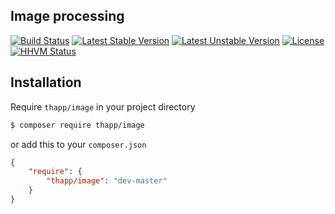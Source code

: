 ## Image processing

[![Build Status](https://api.travis-ci.org/iwyg/image.png?branch=master)](https://travis-ci.org/iwyg/image)
[![Latest Stable Version](https://poser.pugx.org/thapp/image/v/stable.png)](https://packagist.org/packages/thapp/image) 
[![Latest Unstable Version](https://poser.pugx.org/thapp/image/v/unstable.png)](https://packagist.org/packages/thapp/image) 
[![License](https://poser.pugx.org/thapp/image/license.png)](https://packagist.org/packages/thapp/image)
[![HHVM Status](http://hhvm.h4cc.de/badge/thapp/image.png)](http://hhvm.h4cc.de/package/thapp/image)

## Installation

Require `thapp/image` in your project directory

```sh
$ composer require thapp/image
```
or add this to your `composer.json`

```json
{
	"require": {
		"thapp/image": "dev-master"
	}
}
```

